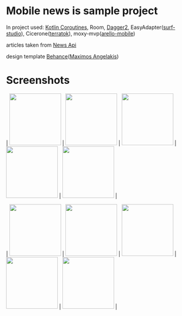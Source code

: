 # Mobile news is sample project

In project used: [Kotlin Coroutines](https://github.com/Kotlin/kotlinx.coroutines), Room, [Dagger2](https://github.com/google/dagger), EasyAdapter([surf-studio](https://github.com/surfstudio/EasyAdapter)), Cicerone([terratok](https://github.com/terrakok/Cicerone)), moxy-mvp([arello-mobile](https://github.com/Arello-Mobile/Moxy))

articles taken from [News Api](https://newsapi.org/)

design template [Behance](https://www.behance.net/gallery/79280905/iOS-13-phoneOS/modules/468204389)([Maximos Angelakis](https://www.behance.net/angelakismax))


# Screenshots

| <img src="https://user-images.githubusercontent.com/11418702/169682589-317a4361-d491-419c-bc8b-d5ac5db516d9.png" width="140"> 
| <img src="https://user-images.githubusercontent.com/11418702/169682591-3e9093cc-2151-4ffc-901f-30b691293f98.png" width="140"> 
| <img src="https://user-images.githubusercontent.com/11418702/169682593-15a7f1a0-36af-4011-b51d-b186d179ec28.png" width="140"> 
| <img src="https://user-images.githubusercontent.com/11418702/169682581-37352950-2ee4-47d4-841a-29ebbe0028da.png" width="140"> 
| <img src="https://user-images.githubusercontent.com/11418702/173206715-483fb11d-518d-440e-8812-079e071a66ef.png" width="140"> 
|


| <img src="https://user-images.githubusercontent.com/11418702/169682596-c245907c-452d-496c-b2a4-6d01f71ef2c3.png" width="140"> 
| <img src="https://user-images.githubusercontent.com/11418702/169682598-350e2ba3-e882-4540-8d89-73754f3bea5f.png" width="140"> 
| <img src="https://user-images.githubusercontent.com/11418702/169682594-120e2318-ba1c-4c21-a5a2-0adc6359774e.png" width="140"> 
| <img src="https://user-images.githubusercontent.com/11418702/169682595-14b99744-852d-4be9-bf91-0e6c5094d0c5.png" width="140"> 
| <img src="https://user-images.githubusercontent.com/11418702/173206735-ce2124fe-41ce-4b1b-976d-0609d268eec9.png" width="140"> 
|
